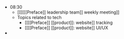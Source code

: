 - 08:30 
    - [[[[[[Preface]] leadership team]] weekly meeting]]
    - Topics related to tech
        - [[[[Preface]] [[product]]: website]] tracking
        - [[[[Preface]] [[product]]: website]] UI/UX
- 

